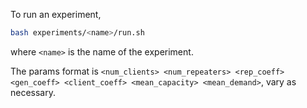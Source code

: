 To run an experiment,

```bash
bash experiments/<name>/run.sh
```

where `<name>` is the name of the experiment. 

The params format is `<num_clients> <num_repeaters> <rep_coeff> <gen_coeff> <client_coeff> <mean_capacity> <mean_demand>`, vary as necessary.